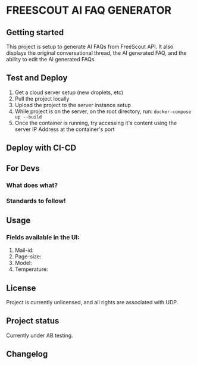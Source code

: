 # FREESCOUT AI FAQ GENERATOR


## Getting started

This project is setup to generate AI FAQs from FreeScout API. It also displays the original conversational thread, the AI generated FAQ, and the ability to edit the AI generated FAQs.

## Test and Deploy

1. Get a cloud server setup (new droplets, etc)
2. Pull the project locally
3. Upload the project to the server instance setup
4. While project is on the server, on the root directory, run:
    `docker-compose up --build`
5. Once the container is running, try accessing it's content using the server IP Address at the container's port

## Deploy with CI-CD

## For Devs
### What does what?
### Standards to follow!

## Usage
### Fields available in the UI:
1. Mail-id:
2. Page-size:
3. Model:
4. Temperature: 

## License
Project is currently unlicensed, and all rights are associated with UDP.

## Project status
Currently under AB testing.

## Changelog
